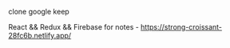 <!-- @format -->

clone google keep

React && Redux && Firebase for notes  - https://strong-croissant-28fc6b.netlify.app/

